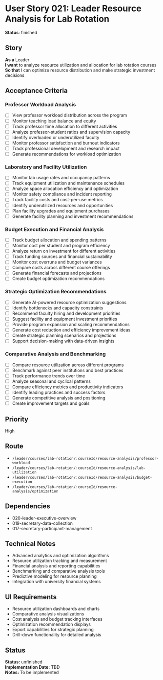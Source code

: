 # User Story 021: Leader Resource Analysis for Lab Rotation

**Status**: finished

## Story
**As a** Leader  
**I want** to analyze resource utilization and allocation for lab rotation courses  
**So that** I can optimize resource distribution and make strategic investment decisions

## Acceptance Criteria

### Professor Workload Analysis
- [ ] View professor workload distribution across the program
- [ ] Monitor teaching load balance and equity
- [ ] Track professor time allocation to different activities
- [ ] Analyze professor-student ratios and supervision capacity
- [ ] Identify overloaded or underutilized faculty
- [ ] Monitor professor satisfaction and burnout indicators
- [ ] Track professional development and research impact
- [ ] Generate recommendations for workload optimization

### Laboratory and Facility Utilization
- [ ] Monitor lab usage rates and occupancy patterns
- [ ] Track equipment utilization and maintenance schedules
- [ ] Analyze space allocation efficiency and optimization
- [ ] Monitor safety compliance and incident reporting
- [ ] Track facility costs and cost-per-use metrics
- [ ] Identify underutilized resources and opportunities
- [ ] Plan facility upgrades and equipment purchases
- [ ] Generate facility planning and investment recommendations

### Budget Execution and Financial Analysis
- [ ] Track budget allocation and spending patterns
- [ ] Monitor cost per student and program efficiency
- [ ] Analyze return on investment for different activities
- [ ] Track funding sources and financial sustainability
- [ ] Monitor cost overruns and budget variances
- [ ] Compare costs across different course offerings
- [ ] Generate financial forecasts and projections
- [ ] Create budget optimization recommendations

### Strategic Optimization Recommendations
- [ ] Generate AI-powered resource optimization suggestions
- [ ] Identify bottlenecks and capacity constraints
- [ ] Recommend faculty hiring and development priorities
- [ ] Suggest facility and equipment investment priorities
- [ ] Provide program expansion and scaling recommendations
- [ ] Generate cost reduction and efficiency improvement ideas
- [ ] Create strategic planning scenarios and projections
- [ ] Support decision-making with data-driven insights

### Comparative Analysis and Benchmarking
- [ ] Compare resource utilization across different programs
- [ ] Benchmark against peer institutions and best practices
- [ ] Track performance trends over time
- [ ] Analyze seasonal and cyclical patterns
- [ ] Compare efficiency metrics and productivity indicators
- [ ] Identify leading practices and success factors
- [ ] Generate competitive analysis and positioning
- [ ] Create improvement targets and goals

## Priority
High

## Route
- `/leader/courses/lab-rotation/:courseId/resource-analysis/professor-workload`
- `/leader/courses/lab-rotation/:courseId/resource-analysis/lab-utilization`
- `/leader/courses/lab-rotation/:courseId/resource-analysis/budget-execution`
- `/leader/courses/lab-rotation/:courseId/resource-analysis/optimization`

## Dependencies
- 020-leader-executive-overview
- 019-secretary-data-collection
- 017-secretary-participant-management

## Technical Notes
- Advanced analytics and optimization algorithms
- Resource utilization tracking and measurement
- Financial analysis and reporting capabilities
- Benchmarking and comparative analysis tools
- Predictive modeling for resource planning
- Integration with university financial systems

## UI Requirements
- Resource utilization dashboards and charts
- Comparative analysis visualizations
- Cost analysis and budget tracking interfaces
- Optimization recommendation displays
- Export capabilities for strategic planning
- Drill-down functionality for detailed analysis
## Status
**Status:** unfinished  
**Implementation Date:** TBD  
**Notes:** To be implemented
